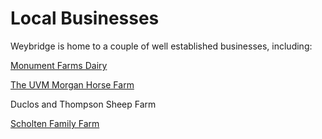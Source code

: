 # Local Businesses

Weybridge is home to a couple of well established businesses, including:

[Monument Farms Dairy](https://www.monumentfarms.com/)

[The UVM Morgan Horse Farm](http://www.uvm.edu/morgan/)

Duclos and Thompson Sheep Farm

[Scholten Family Farm](https://www.facebook.com/Scholten-Family-Farm-108560492515573/timeline/)